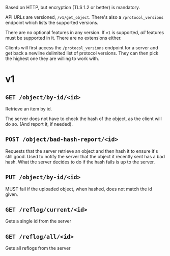 Based on HTTP, but encryption (TLS 1.2 or better) is mandatory.

API URLs are versioned, `/v1/get_object`. There's also a `/protocol_versions`
endpoint which lists the supported versions.

There are no optional features in any version. If `v1` is supported, *all*
features must be supported in it. There are no extensions either.

Clients will first access the `/protocol_versions` endpoint for a server and
get back a newline delimited list of protocol versions. They can then pick the
highest one they are willing to work with.


# v1 

## `GET /object/by-id/<id>`

Retrieve an item by id.

The server does not have to check the hash of the object, as the client will do so. (And report it, if needed).

## `POST /object/bad-hash-report/<id>`

Requests that the server retrieve an object and then hash it to ensure it's
still good. Used to notify the server that the object it recently sent has a
bad hash. What the server decides to do if the hash fails is up to the server.

## `PUT /object/by-id/<id>`

MUST fail if the uploaded object, when hashed, does not match the id given.

## `GET /reflog/current/<id>`

Gets a single id from the server

## `GET /reflog/all/<id>`

Gets all reflogs from the server

